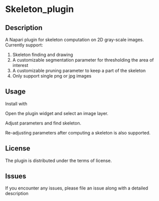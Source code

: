 # Skeleton_plugin

## Description
A Napari plugin for skeleton computation on 2D gray-scale images. Currently support:

1. Skeleton finding and drawing
2. A customizable segmentation parameter for thresholding the area of interest
3. A customizable pruning parameter to keep a part of the skeleton
4. Only support single png or jpg images


## Usage
Install with

Open the plugin widget and select an image layer.

Adjust parameters and find skeleton.

Re-adjusting parameters after computing a skeleton is also supported.

## License
The plugin is distributed under the terms of   license.

## Issues
If you encounter any issues, please file an issue along with a detailed description

